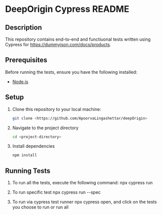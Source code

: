 # DeepOrigin Cypress README

## Description
This repository contains end-to-end and functiuonal tests written using Cypress for https://dummyjson.com/docs/products.

## Prerequisites
Before running the tests, ensure you have the following installed:
- [Node.js](https://nodejs.org/) 

## Setup
1. Clone this repository to your local machine:
   ```bash
   git clone <https://github.com/ApoorvaLingashettar/deepOrigin>

2. Navigate to the project directory
   ```bash
   cd <project-directory>

3. Install dependencies
   ```bash
   npm install

## Running Tests
1. To run all the tests, execute the following command:
   npx cypress run

2. To run specific test
   npx cypress run --spec <path-test-file>

3. To run via cypress test runner
   npx cypress open,
   and click on the tests you choose to run or run all 
